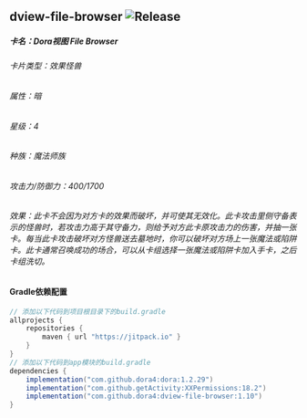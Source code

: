 dview-file-browser
![Release](https://jitpack.io/v/dora4/dview-file-browser.svg)
--------------------------------

##### 卡名：Dora视图 File Browser 
###### 卡片类型：效果怪兽
###### 属性：暗
###### 星级：4
###### 种族：魔法师族
###### 攻击力/防御力：400/1700
###### 效果：此卡不会因为对方卡的效果而破坏，并可使其无效化。此卡攻击里侧守备表示的怪兽时，若攻击力高于其守备力，则给予对方此卡原攻击力的伤害，并抽一张卡。每当此卡攻击破坏对方怪兽送去墓地时，你可以破坏对方场上一张魔法或陷阱卡。此卡通常召唤成功的场合，可以从卡组选择一张魔法或陷阱卡加入手卡，之后卡组洗切。

#### Gradle依赖配置

```groovy
// 添加以下代码到项目根目录下的build.gradle
allprojects {
    repositories {
        maven { url "https://jitpack.io" }
    }
}
// 添加以下代码到app模块的build.gradle
dependencies {
    implementation("com.github.dora4:dora:1.2.29")
    implementation("com.github.getActivity:XXPermissions:18.2")
    implementation("com.github.dora4:dview-file-browser:1.10")
}
```
